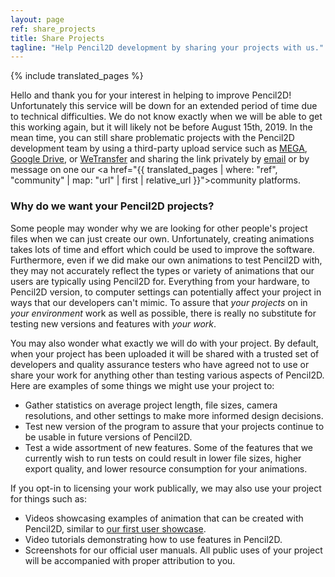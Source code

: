 ```yaml
---
layout: page
ref: share_projects
title: Share Projects
tagline: "Help Pencil2D development by sharing your projects with us."
---
```

{% include translated_pages %}

<style>
.container {
  border: 1px solid #ccc;
  padding: 2em 0.5em 2em 0.5em;
}

#optional {
  margin-bottom: 1em;
}

#submit {
  display: none;
}

.remove-btn {
  float: right;
  display: inline-block;
}

.btn, .btn:hover {
	background: rgb(20,95,179);
	border-color: rgb(67,128,196);
  padding: 0.5rem 1rem;
}

.success {
  color: #5cb85c;
}

.fail {
  color: #FF0000;
}

input[type=text], textarea {
	display: inline-block;
	width: auto;
	height: calc(1.5em + 0.75rem + 2px);
	padding: 0.375rem 0.75rem;
	font-size: 1rem;
	font-weight: 400;
	line-height: 1.5;
	background-color: #fff;
	background-clip: padding-box;
	border: 1px solid #ced4da;
	border-radius: 0.25rem;
}

textarea {
  width: 100%;
  height: 4rem;
}

.progress {
	height: 20px;
	margin-bottom: 20px;
	overflow: hidden;
	background-color: #f5f5f5;
	border-radius: 4px;
	-webkit-box-shadow: inset 0 1px 2px rgba(0,0,0,.1);
	box-shadow: inset 0 1px 2px rgba(0,0,0,.1);
}

.progress-bar {
  float: left;
  width: 0%;
  height: 100%;
  font-size: @font-size-small;
  line-height: @line-height-computed;
  color: @progress-bar-color;
  text-align: center;
  background-color: @progress-bar-bg;
  .box-shadow(inset 0 -1px 0 rgba(0,0,0,.15));
  .transition(width .6s ease);
}

.progress-bar-success {
	background-color: #5cb85c;
}

.fileinput-button {
	position: relative;
	overflow: hidden;
	display: inline-block;
}

.fileinput-button input {
	position: absolute;
	top: 0;
	right: 0;
	margin: 0;
	opacity: 0;
	-ms-filter: 'alpha(opacity=0)';
	font-size: 200px !important;
	direction: ltr;
	cursor: pointer;
}
</style>

Hello and thank you for your interest in helping to improve Pencil2D! Unfortunately
this service will be down for an extended period of time due to technical difficulties. We do
not know exactly when we will be able to get this working again, but it will likely not be before
August 15th, 2019. In the mean time, you can still share problematic projects with the Pencil2D
development team by using a third-party upload service such as [MEGA](https://mega.nz/),
[Google Drive](https://drive.google.com), or [WeTransfer](https://wetransfer.com/) and sharing the
link privately by [email](mailto:pencil2danimation@gmail.com) or by message on one our <a href="{{ translated_pages | where: "ref", "community" | map: "url" | first | relative_url }}">community
platforms</a>.

### Why do we want your Pencil2D projects?

Some people may wonder why we are looking for other people's project files when we can just create our own. Unfortunately, creating animations takes lots of time and effort which could be used to improve the software. Furthermore, even if we did make our own animations to test Pencil2D with, they may not accurately reflect the types or variety of animations that our users are typically using Pencil2D for. Everything from your hardware, to Pencil2D version, to computer settings can potentially affect your project in ways that our developers can't mimic. To assure that *your projects* on in *your environment* work as well as possible, there is really no substitute for testing new versions and features with *your work*.

You may also wonder what exactly we will do with your project. By default, when your project has been uploaded it will be shared with a trusted set of developers and quality assurance testers who have agreed not to use or share your work for anything other than testing various aspects of Pencil2D. Here are examples of some things we might use your project to:
- Gather statistics on average project length, file sizes, camera resolutions, and other settings to make more informed design decisions.
- Test new version of the program to assure that your projects continue to be usable in future versions of Pencil2D.
- Test a wide assortment of new features. Some of the features that we currently wish to run tests on could result in lower file sizes, higher export quality, and lower resource consumption for your animations.

If you opt-in to licensing your work publically, we may also use your project for things such as:
- Videos showcasing examples of animation that can be created with Pencil2D, similar to [our first user showcase](https://www.youtube.com/watch?v=aa9PCu_UZpg).
- Video tutorials demonstrating how to use features in Pencil2D.
- Screenshots for our official user manuals.
All public uses of your project will be accompanied with proper attribution to you.

<script src="https://ajax.googleapis.com/ajax/libs/jquery/3.2.1/jquery.min.js" integrity="sha384-xBuQ/xzmlsLoJpyjoggmTEz8OWUFM0/RC5BsqQBDX2v5cMvDHcMakNTNrHIW2I5f" crossorigin="anonymous"></script>
 <script src="https://ajax.googleapis.com/ajax/libs/jqueryui/1.12.1/jquery-ui.min.js" integrity="sha384-Dziy8F2VlJQLMShA6FHWNul/veM9bCkRUaLqr199K94ntO5QUrLJBEbYegdSkkqX" crossorigin="anonymous"></script>
<!-- The Iframe Transport is required for browsers without support for XHR file uploads -->
<script src="https://cdnjs.cloudflare.com/ajax/libs/blueimp-file-upload/9.28.0/js/jquery.iframe-transport.min.js" integrity="sha256-64JcdNc4W47Ue2P1/xTqUx2OMXyQZXT4mM9jwstqy8Y=" crossorigin="anonymous"></script>
<!-- The basic File Upload plugin -->
<script src="https://cdnjs.cloudflare.com/ajax/libs/blueimp-file-upload/9.28.0/js/jquery.fileupload.min.js" integrity="sha256-rFUfBX6nxajRE557glMx+ybBdfL9NXf8woMA1M1Tw0w=" crossorigin="anonymous"></script>
<!-- The File Upload processing plugin -->
<script src="https://cdnjs.cloudflare.com/ajax/libs/blueimp-file-upload/9.28.0/js/jquery.fileupload-process.min.js" integrity="sha256-ePcoK5ltgAtj9CuyPsYFB+HOjKLOcpjJJLTANg1ZUCI=" crossorigin="anonymous"></script>
<!-- The File Upload validation plugin -->
<script src="https://cdnjs.cloudflare.com/ajax/libs/blueimp-file-upload/9.28.0/js/jquery.fileupload-validate.min.js" integrity="sha256-c96UMs+q+WrxgiUMpS0QQWEZvJrgmErvOV6T4UsiK/A=" crossorigin="anonymous"></script>

<script>
activeData = null;
allData = [];
$(function () {
    'use strict';
    // Change this to the location of your server-side upload handler:
    var url = 'https://squarechair.net/p2dupload/jQuery-File-Upload/server/php/';
    $('#submit').on('click', function() {
      var $this = $(this);
      if(activeData) {
        activeData.abort();
        $this.text('Upload');
      }
      else {
        $this.text('Cancel');
        activeData = allData[0];
        if(activeData) {
          activeData.submit();
        }
      }
    });
    var removeButton = $('<span>X</span>')
      .addClass('remove-btn')
      .on('click', function () {
        $(this).parent().parent().remove();
        /*var $this = $(this),
            data = $this.data();
        $this
            .off('click')
            .text('Abort')
            .on('click', function () {
                $this.remove();
                data.abort();
            });
        data.submit().always(function () {
            $this.remove();
        });*/
      });
        /*uploadButton = $('<button/>')
            .addClass('btn btn-primary')
            .prop('disabled', true)
            .text('Processing...')
            .on('click', function () {
                var $this = $(this),
                    data = $this.data();
                $this
                    .off('click')
                    .text('Abort')
                    .on('click', function () {
                        $this.remove();
                        data.abort();
                    });
                data.submit().always(function () {
                    $this.remove();
                });
            });*/
    $('#fileupload').fileupload({
        url: url,
        dataType: 'json',
        autoUpload: false,
        acceptFileTypes: /(\.|\/)(pclx|zip)$/i,
        maxFileSize: 2000000000,
        maxChunkSize: 50000000,
        disableImageResize: true
    }).on('fileuploadsubmit', function (e, data) {
      var input = $('#input');
      data.formData = { 'creator': $('#creator').val(), 'public': $('#public').is(':checked'), 'comments': $('#comments').val() };
    }).on('fileuploadadd', function (e, data) {
        data.context = $('<div/>').appendTo('#files');
        $.each(data.files, function (index, file) {
          allData.push(data);
          var node = $('<p/>').append($('<span/>').text(file.name));
          if (!index) {
            node.append(removeButton.clone(true).data(data));
          }
          node.appendTo(data.context);
        });
        $('#submit').show();
    }).on('fileuploadprocessalways', function (e, data) {
        var index = data.index,
            file = data.files[index],
            node = $(data.context.children()[index]);
        if (file.preview) {
            node
                .prepend('<br>')
                .prepend(file.preview);
        }
        if (file.error) {
            node
                .append('<br>')
                .append($('<div class="fail"/>').text(file.error));
        }
    }).on('fileuploadprogressall', function (e, data) {
        var progress = parseInt(data.loaded / data.total * 100, 10);
        $('#progress .progress-bar').css(
            'width',
            progress + '%'
        );
    }).on('fileuploaddone', function (e, data) {
        $.each(data.result.files, function (index, file) {
            if (file.url) {
                $(data.context.children()[index]).addClass("success");
            } else if (file.error) {
                var error = $('<div/>').text(file.error);
                $(data.context.children()[index]).addClass("fail")
                    .append(error);
            }
        });
        allData.shift();
        activeData = allData[0];
        if(activeData) {
          activeData.submit();
        }
        else {
          $("#submit").hide().text('Submit');
        }
    }).on('fileuploadfail', function (e, data) {
        $.each(data.files, function (index) {
            var error = $('<div/>').text('File upload failed.');
            $(data.context.children()[index]).addClass("fail")
                .append(error);
        });
        allData.shift();
        activeData = null;
        $("#submit").hide().text('Submit');
    }).prop('disabled', !$.support.fileInput)
        .parent().addClass($.support.fileInput ? undefined : 'disabled');
});
</script>
